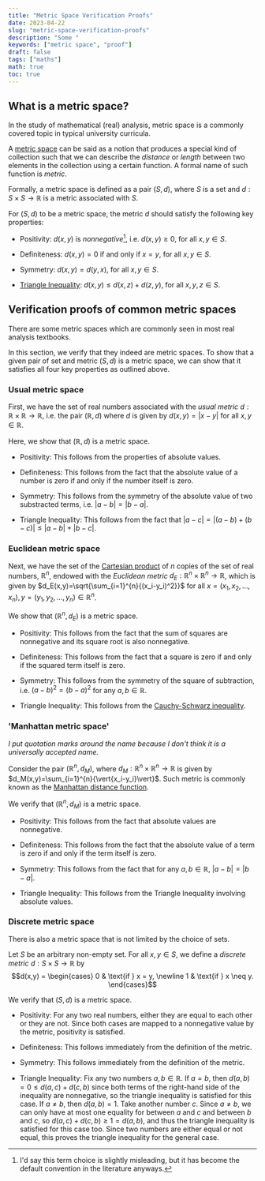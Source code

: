 ```yaml
---
title: "Metric Space Verification Proofs"
date: 2023-04-22
slug: "metric-space-verification-proofs"
description: "Some "
keywords: ["metric space", "proof"]
draft: false
tags: ["maths"]
math: true
toc: true
---
```


## What is a metric space?

In the study of mathematical (real) analysis, metric space is a commonly covered topic in typical university curricula.

A [metric space](https://en.wikipedia.org/wiki/Metric_space) can be said as a notion that produces a special kind of collection such that we can describe the _distance_ or _length_ between two elements in the collection using a certain function. A formal name of such function is _metric_. 

Formally, a metric space is defined as a pair $(S,d)$, where $S$ is a set and $d : S \times S \rightarrow \mathbb{R}$ is a metric associated with $S$.

For $(S,d)$ to be a metric space, the metric $d$ should satisfy the following key properties:
- Positivity: $d(x,y)$ is _nonnegative_[^1], i.e. $d(x,y) \geqslant 0$, for all $x, y \in S$.

- Definiteness: $d(x,y) = 0$ if and only if $x=y$, for all $x, y \in S$.

- Symmetry: $d(x,y)=d(y,x)$, for all $x, y \in S$.

- [Triangle Inequality](https://en.wikipedia.org/wiki/Triangle_inequality): $d(x,y) \leqslant d(x,z)+d(z,y)$, for all $x,y,z \in S$.

## Verification proofs of common metric spaces

There are some metric spaces which are commonly seen in most real analysis textbooks. 

In this section, we verify that they indeed are metric spaces. To show that a given pair of set and metric $(S,d)$ is a metric space, we can show that it satisfies all four key properties as outlined above.

### Usual metric space

First, we have the set of real numbers associated with the _usual metric_ $d : \mathbb{R} \times \mathbb{R} \rightarrow \mathbb{R}$, i.e. the pair $(\mathbb{R},d)$ where $d$ is given by $d(x,y)=\vert{x-y}\vert$ for all $x,y \in \mathbb{R}$.

Here, we show that $(\mathbb{R},d)$ is a metric space. 
- Positivity: This follows from the properties of absolute values.

- Definiteness: This follows from the fact that the absolute value of a number is zero if and only if the number itself is zero.

- Symmetry: This follows from the symmetry of the absolute value of two substracted terms, i.e. $|a-b|=|b-a|$.

- Triangle Inequality: This follows from the fact that $|a-c|=|(a-b)+(b-c)| \leqslant |a-b|+|b-c|$.

### Euclidean metric space

Next, we have the set of the [Cartesian product](https://en.wikipedia.org/wiki/Cartesian_product) of $n$ copies of the set of real numbers, $\mathbb{R}^n$, endowed with the _Euclidean metric_ $d_E : \mathbb{R}^n \times \mathbb{R}^n \rightarrow \mathbb{R}$, which is given by $d_E(x,y)=\sqrt{\sum_{i=1}^{n}{(x_i-y_i)^2}}$ for all $x = (x_1,x_2,\ldots,x_n), y=(y_1,y_2,\ldots,y_n) \in \mathbb{R}^n$.

We show that $(\mathbb{R}^n,d_E)$ is a metric space.
- Positivity: This follows from the fact that the sum of squares are nonnegative and its square root is also nonnegative.

- Definiteness: This follows from the fact that a square is zero if and only if the squared term itself is zero.

- Symmetry: This follows from the symmetry of the square of subtraction, i.e. $(a-b)^2=(b-a)^2$ for any $a,b \in \mathbb{R}$.

- Triangle Inequality: This follows from the [Cauchy-Schwarz inequality](https://en.wikipedia.org/wiki/Cauchy%E2%80%93Schwarz_inequality).

### 'Manhattan metric space'

_I put quotation marks around the name because I don't think it is a universally accepted name._

Consider the pair $(\mathbb{R}^n,d_M)$, where $d_M : \mathbb{R}^n \times \mathbb{R}^n \rightarrow \mathbb{R}$ is given by $d_M(x,y)=\sum_{i=1}^{n}{\vert{x_i-y_i}\vert}$. Such metric is commonly known as the [Manhattan distance function](https://en.wikipedia.org/wiki/Taxicab_geometry).

We verify that $(\mathbb{R}^n,d_M)$ is a metric space.
- Positivity: This follows from the fact that absolute values are nonnegative.

- Definiteness: This follows from the fact that the absolute value of a term is zero if and only if the term itself is zero.

- Symmetry: This follows from the fact that for any $a, b \in \mathbb{R}$, $|a-b|=|b-a|$.

- Triangle Inequality: This follows from the Triangle Inequality involving absolute values.

### Discrete metric space

There is also a metric space that is not limited by the choice of sets.

Let $S$ be an arbitrary non-empty set. For all $x,y \in S$, we define a _discrete metric_ $d : S \times S \rightarrow \mathbb{R}$ by $$d(x,y) = \begin{cases} 0 & \text{if } x = y, \newline 1 & \text{if } x \neq y. \end{cases}$$

We verify that $(S,d)$ is a metric space.
- Positivity: For any two real numbers, either they are equal to each other or they are not. Since both cases are mapped to a nonnegative value by the metric, positivity is satisfied.

- Definiteness: This follows immediately from the definition of the metric.

- Symmetry: This follows immediately from the definition of the metric.

- Triangle Inequality: Fix any two numbers $a,b \in \mathbb{R}$. If $a=b$, then $d(a,b)=0 \leqslant d(a,c)+d(c,b)$ since both terms of the right-hand side of the inequality are nonnegative, so the triangle inequality is satisfied for this case. If $a \neq b$, then $d(a,b)=1$. Take another number $c$. Since $a \neq b$, we can only have at most one equality for between $a$ and $c$ and between $b$ and $c$, so $d(a,c)+d(c,b) \geqslant 1 = d(a,b)$, and thus the triangle inequality is satisfied for this case too. Since two numbers are either equal or not equal, this proves the triangle inequality for the general case.

[^1]: I'd say this term choice is slightly misleading, but it has become the default convention in the literature anyways.